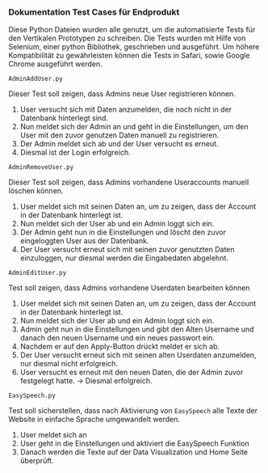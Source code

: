 ### Dokumentation Test Cases für Endprodukt
Diese Python Dateien wurden alle genutzt, um die automatisierte Tests für den Vertikalen Prototypen zu schreiben. Die Tests wurden mit Hilfe von Selenium, einer python Bibliothek, geschrieben und ausgeführt. Um höhere Kompatibilität zu gewährleisten können die Tests in Safari, sowie Google Chrome ausgeführt werden.

```
AdminAddUser.py
```
Dieser Test soll zeigen, dass Admins neue User registrieren können.
1. User versucht sich mit Daten anzumelden, die noch nicht in der Datenbank hinterlegt sind.
2. Nun meldet sich der Admin an und geht in die Einstellungen, um den User mit den zuvor genutzen Daten manuell zu registrieren.
3. Der Admin meldet sich ab und der User versucht es erneut.
4. Diesmal ist der Login erfolgreich.

```
AdminRemoveUser.py
```
Dieser Test soll zeigen, dass Admins vorhandene Useraccounts manuell löschen können.
1. User meldet sich mit seinen Daten an, um zu zeigen, dass der Account in der Datenbank hinterlegt ist.
2. Nun meldet sich der User ab und ein Admin loggt sich ein.
3. Der Admin geht nun in die Einstellungen und löscht den zuvor eingeloggten User aus der Datenbank.
4. Der User versucht erneut sich mit seinen zuvor genutzten Daten einzuloggen, nur diesmal werden die Eingabedaten abgelehnt.

```
AdminEditUser.py
```
Test soll zeigen, dass Admins vorhandene Userdaten bearbeiten können
1. User meldet sich mit seinen Daten an, um zu zeigen, dass der Account in der Datenbank hinterlegt ist.
2. Nun meldet sich der User ab und ein Admin loggt sich ein.
3. Admin geht nun in die Einstellungen und gibt den Alten Username und danach den neuen Username und ein neues passwort ein.
4. Nachdem er auf den Apply-Button drückt meldet er sich ab.
5. Der User versucht erneut sich mit seinen alten Userdaten anzumelden, nur diesmal nicht erfolgreich.
6. User versucht es erneut mit den neuen Daten, die der Admin zuvor festgelegt hatte. -> Diesmal erfolgreich.

```
EasySpeech.py
```
Test soll sicherstellen, dass nach Aktivierung von `EasySpeech` alle Texte der Website in einfache Sprache umgewandelt werden.
1. User meldet sich an 
2. User geht in die Einstellungen und aktiviert die EasySpeech Funktion
3. Danach werden die Texte auf der Data Visualization und Home Seite überprüft.




